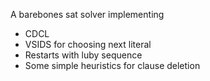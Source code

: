 A barebones sat solver implementing

- CDCL
- VSIDS for choosing next literal
- Restarts with luby sequence
- Some simple heuristics for clause deletion
